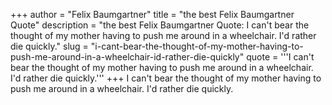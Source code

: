 +++
author = "Felix Baumgartner"
title = "the best Felix Baumgartner Quote"
description = "the best Felix Baumgartner Quote: I can't bear the thought of my mother having to push me around in a wheelchair. I'd rather die quickly."
slug = "i-cant-bear-the-thought-of-my-mother-having-to-push-me-around-in-a-wheelchair-id-rather-die-quickly"
quote = '''I can't bear the thought of my mother having to push me around in a wheelchair. I'd rather die quickly.'''
+++
I can't bear the thought of my mother having to push me around in a wheelchair. I'd rather die quickly.
